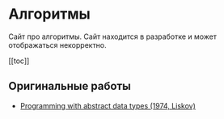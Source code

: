 # Алгоритмы

Сайт про алгоритмы. Сайт находится в разработке и может отображаться некорректно.

[[toc]]

## Оригинальные работы

* [Programming with abstract data types (1974, Liskov)](20221017223629.md)

